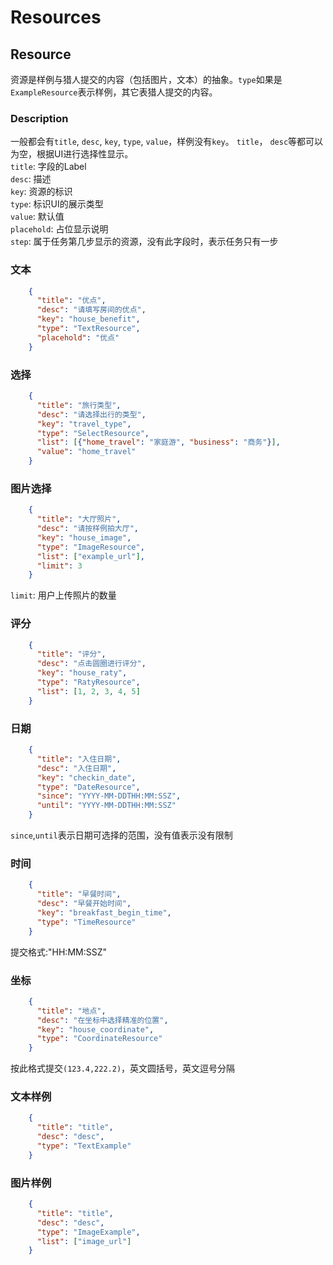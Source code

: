 # Resources

## Resource

资源是样例与猎人提交的内容（包括图片，文本）的抽象。`type`如果是`ExampleResource`表示样例，其它表猎人提交的内容。 

### Description
一般都会有`title`, `desc`, `key`, `type`, `value`，样例没有`key`。 `title`， `desc`等都可以为空，根据UI进行选择性显示。  
`title`: 字段的Label  
`desc`: 描述  
`key`: 资源的标识  
`type`: 标识UI的展示类型  
`value`: 默认值  
`placehold`: 占位显示说明  
`step`: 属于任务第几步显示的资源，没有此字段时，表示任务只有一步  

### 文本

```json
    {
      "title": "优点",
      "desc": "请填写房间的优点",
      "key": "house_benefit",
      "type": "TextResource",
      "placehold": "优点"
    }
```

### 选择

```json
    {
      "title": "旅行类型",
      "desc": "请选择出行的类型",
      "key": "travel_type",
      "type": "SelectResource",
      "list": [{"home_travel": "家庭游", "business": "商务"}],
      "value": "home_travel"
    }
```

### 图片选择

```json
    {
      "title": "大厅照片",
      "desc": "请按样例拍大厅",
      "key": "house_image",
      "type": "ImageResource",
      "list": ["example_url"],
      "limit": 3
    }
```
`limit`: 用户上传照片的数量

### 评分
```json
    {
      "title": "评分",
      "desc": "点击圆圈进行评分",
      "key": "house_raty",
      "type": "RatyResource",
      "list": [1, 2, 3, 4, 5]
    }
```

### 日期
```json
    {
      "title": "入住日期",
      "desc": "入住日期",
      "key": "checkin_date",
      "type": "DateResource",
      "since": "YYYY-MM-DDTHH:MM:SSZ",
      "until": "YYYY-MM-DDTHH:MM:SSZ"
    }
```
`since`,`until`表示日期可选择的范围，没有值表示没有限制

### 时间
```json
    {
      "title": "早餐时间",
      "desc": "早餐开始时间",
      "key": "breakfast_begin_time",
      "type": "TimeResource"
    }
```
提交格式:"HH:MM:SSZ"


### 坐标
```json
    {
      "title": "地点",
      "desc": "在坐标中选择精准的位置",
      "key": "house_coordinate",
      "type": "CoordinateResource"
    }
```
按此格式提交`(123.4,222.2)`，英文圆括号，英文逗号分隔

### 文本样例
```json
    {
      "title": "title",
      "desc": "desc",
      "type": "TextExample"
    }
```

### 图片样例
```json
    {
      "title": "title",
      "desc": "desc",
      "type": "ImageExample",
      "list": ["image_url"]
    }
```


